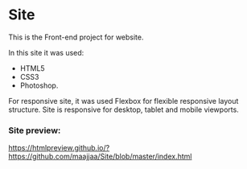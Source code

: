 # Site

This is the Front-end project for website.

In this site it was used:
- HTML5
- CSS3
- Photoshop.

For responsive site, it was used Flexbox for flexible responsive layout structure.  Site is responsive for desktop, tablet and mobile viewports.

### Site preview:
https://htmlpreview.github.io/?https://github.com/maajjaa/Site/blob/master/index.html
